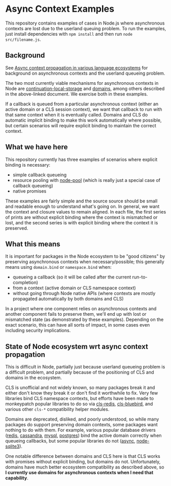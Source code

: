 # Async Context Examples

This repository contains examples of cases in Node.js where asynchronous contexts are lost due to the userland queuing problem. To run the examples, just install dependencies with `npm install` and then run `node src/filename.js`.

## Background
See [Async context propagation in various language ecosystems](https://docs.google.com/document/d/1tlQ0R6wQFGqCS5KeIw0ddoLbaSYx6aU7vyXOkv-wvlM/edit) for background on asynchronous contexts and the userland queueing problem.

The two most currently viable mechanisms for asynchronous contexts in Node are [continuation-local-storage](https://github.com/othiym23/node-continuation-local-storage) and [domains](https://nodejs.org/api/domain.html), among others described in the above-linked document. We exercise both in these examples.

If a callback is queued from a particular asynchronous context (either an active domain or a CLS session context), we want that callback to run with that same context when it is eventually called. Domains and CLS do automatic implicit binding to make this work automatically where possible, but certain scenarios will require explicit binding to maintain the correct context.

## What we have here
This repository currently has three examples of scenarios where explicit binding is necessary:
- simple callback queueing
- resource pooling with [node-pool](https://github.com/coopernurse/node-pool) (which is really just a special case of callback queueing)
- native promises

These examples are fairly simple and the source source should be small and readable enough to understand what's going on. In general, we want the context and closure values to remain aligned. In each file, the first series of prints are without explicit binding where the context is mismatched or lost, and the second series is with explicit binding where the context it is preserved.

## What this means
It is important for packages in the Node ecosystem to be "good citizens" by preserving asynchronous contexts when necessary/possible; this generally means using `domain.bind` or `namespace.bind` when:
- queueing a callback (so it will be called after the current run-to-completion)
- from a context (active domain or CLS namespace context)
- without going through Node native APIs (where contexts are mostly propagated automatically by both domains and CLS)

In a project where one component relies on asynchronous contexts and another component fails to preserve them, we'll end up with lost or mismatched state (as demonstrated by these examples). Depending on the exact scenario, this can have all sorts of impact, in some cases even including security implications.

## State of Node ecosystem wrt async context propagation
This is difficult in Node, partially just because userland queueing problem is a difficult problem, and partially because of the positioning of CLS and domains in the ecosystem.

CLS is unofficial and not widely known, so many packages break it and either don't know they break it or don't find it worthwhile to fix. Very few libraries bind CLS namespace contexts, but efforts have been made to monkeypatch popular libraries to do so via [cls-redis](https://github.com/othiym23/cls-redis), [cls-bluebird](https://github.com/TimBeyer/cls-bluebird), and various other `cls-*` compatibility helper modules.

Domains are deprecated, disliked, and poorly understood, so while many packages do support preserving domain contexts, some packages want nothing to do with them. For example, various popular database drivers ([redis](https://github.com/NodeRedis/node_redis/blob/ff9b727609ea125919828f7373e40082fd432eec/index.js#L877), [cassandra](https://github.com/datastax/nodejs-driver/blob/884535fcc50539db786712fda85d6b97c40909c6/lib/utils.js#L248), [mysql](https://github.com/mysqljs/mysql/blob/2aa8b6c8ea2eb93d4d2afa42920362b707e39aed/lib/Connection.js#L25), [postgres](https://github.com/brianc/node-postgres/pull/531)) bind the active domain correctly when queueing callbacks, but some popular libraries do not ([async](https://github.com/caolan/async/pull/999), [node-sqlite3](https://github.com/mapbox/node-sqlite3/pull/258)).

One notable difference between domains and CLS here is that CLS works with promises without explicit binding, but domains do not. Unfortunately, domains have much better ecosystem compatibility as described above, so **I currently use domains for asynchronous contexts when I need that capability**.
